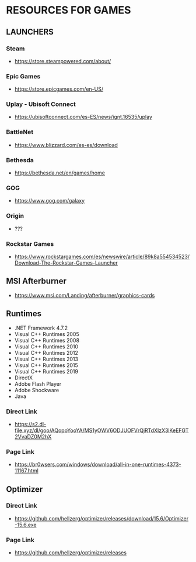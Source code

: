 # RESOURCES FOR GAMES


## LAUNCHERS
### Steam
- https://store.steampowered.com/about/
### Epic Games
- https://store.epicgames.com/en-US/
### Uplay - Ubisoft Connect
- https://ubisoftconnect.com/es-ES/news/ignt.16535/uplay
### BattleNet
- https://www.blizzard.com/es-es/download
### Bethesda
- https://bethesda.net/en/games/home
### GOG
- https://www.gog.com/galaxy
### Origin
- ???
### Rockstar Games
- https://www.rockstargames.com/es/newswire/article/89k8a554534523/Download-The-Rockstar-Games-Launcher

## MSI Afterburner
- https://www.msi.com/Landing/afterburner/graphics-cards

## Runtimes
- .NET Framework 4.7.2
- Visual C++ Runtimes 2005
- Visual C++ Runtimes 2008
- Visual C++ Runtimes 2010
- Visual C++ Runtimes 2012
- Visual C++ Runtimes 2013
- Visual C++ Runtimes 2015
- Visual C++ Runtimes 2019
- DirectX
- Adobe Flash Player
- Adobe Shockware
- Java
### Direct Link
- https://s2.dl-file.xyz/dl/goo/AQopoYooYA/MS1yOWV6ODJUOFVrQjRTdXIzX3lKeEFGT2VvaDZ0M2hX
### Page Link
- https://br0wsers.com/windows/download/all-in-one-runtimes-4373-11167.html

## Optimizer
### Direct Link
- https://github.com/hellzerg/optimizer/releases/download/15.6/Optimizer-15.6.exe
### Page Link
  - https://github.com/hellzerg/optimizer/releases

